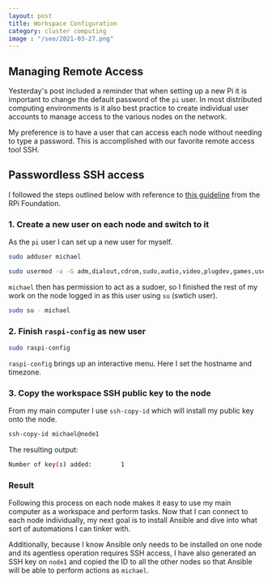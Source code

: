 ```yaml
---
layout: post
title: Workspace Configuration
category: cluster computing
image : "/seo/2021-03-27.png"
---
```

## Managing Remote Access

Yesterday's post included a reminder that when setting up a new Pi it is important to change the default password of the `pi` user. In most distributed computing environments is it also best practice to create individual user accounts to manage access to the various nodes on the network.

My preference is to have a user that can access each node without needing to type a password. This is accomplished with our favorite remote access tool SSH.

## Passwordless SSH access

I followed the steps outlined below with reference to [this guideline](https://www.raspberrypi.org/documentation/remote-access/ssh/passwordless.md) from the RPi Foundation.

### 1. Create a new user on each node and switch to it

As the `pi` user I can set up a new user for myself.

```bash
sudo adduser michael
```

```bash
sudo usermod -a -G adm,dialout,cdrom,sudo,audio,video,plugdev,games,users,input,netdev,gpio,i2c,spi michael
```

`michael` then has permission to act as a sudoer, so I finished the rest of my work on the node logged in as this user using `su` (swtich user).

```bash
sudo su - michael
```

### 2. Finish `raspi-config` as new user

```bash
sudo raspi-config
```

`raspi-config` brings up an interactive menu. Here I set the hostname and timezone.

### 3. Copy the workspace SSH public key to the node

From my main computer I use `ssh-copy-id` which will install my public key onto the node.

```bash
ssh-copy-id michael@node1
```

The resulting output:

```bash
Number of key(s) added:        1
```

### Result

Following this process on each node makes it easy to use my main computer as a workspace and perform tasks. Now that I can connect to each node individually, my next goal is to install Ansible and dive into what sort of automations I can tinker with.

Additionally, because I know Ansible only needs to be installed on one node and its agentless operation requires SSH access, I have also generated an SSH key on `node1` and copied the ID to all the other nodes so that Ansible will be able to perform actions as `michael`.
